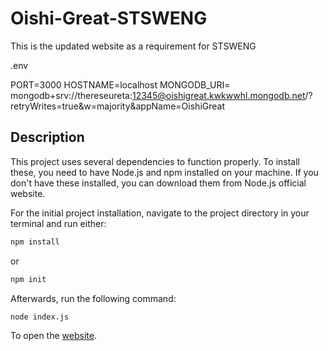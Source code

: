 # Oishi-Great-STSWENG
This is the updated website as a requirement for STSWENG

.env

PORT=3000
HOSTNAME=localhost
MONGODB_URI= mongodb+srv://thereseureta:12345@oishigreat.kwkwwhl.mongodb.net/?retryWrites=true&w=majority&appName=OishiGreat


## Description

This project uses several dependencies to function properly. To install these, you need to have Node.js and npm installed on your machine. If you don't have these installed, you can download them from Node.js official website. 

For the initial project installation, navigate to the project directory in your terminal and run either:
```bash
npm install
```
or

```bash
npm init
```

Afterwards, run the following command:
```bash
node index.js
```
To open the [website](http://localhost:3000/).
